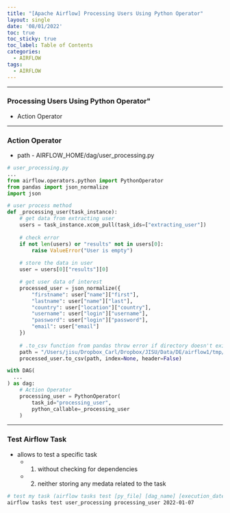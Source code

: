 ```yaml
---
title: "[Apache Airflow] Processing Users Using Python Operator"
layout: single
date: '08/01/2022'
toc: true
toc_sticky: true
toc_label: Table of Contents
categories:
  - AIRFLOW
tags:
  - AIRFLOW
---
```


---
### Processing Users Using Python Operator"
* Action Operator

---

### Action Operator
* path - AIRFLOW_HOME/dag/user_processing.py

```python
# user_processing.py
...
from airflow.operators.python import PythonOperator
from pandas import json_normalize
import json

# user process method
def _processing_user(task_instance):
    # get data from extracting user
    users = task_instance.xcom_pull(task_ids=["extracting_user"])
    
    # check error
    if not len(users) or "results" not in users[0]:
        raise ValueError("User is empty")
    
    # store the data in user
    user = users[0]["results"][0]

    # get user data of interest
    processed_user = json_normalize({
        "firstname": user["name"]["first"],
        "lastname": user["name"]["last"],
        "country": user["location"]["country"],
        "username": user["login"]["username"],
        "password": user["login"]["password"],
        "email": user["email"]
    })
  
    # .to_csv function from pandas throw error if directory doesn't exist
    path = "/Users/jisu/Dropbox_Carl/Dropbox/JISU/Data/DE/airflow1/tmp/processed_user.csv"
    processed_user.to_csv(path, index=None, header=False)

with DAG(
  ...
) as dag:
    # Action Operator
    processing_user = PythonOperator(
        task_id="processing_user",
        python_callable=_processing_user
    )
```
---

### Test Airflow Task
* allows to test a specific task
  * 1) without checking for dependencies
  * 2) neither storing any medata related to the task

```bash
# test my task (airflow tasks test [py_file] [dag_name] [execution_date])
airflow tasks test user_processing processing_user 2022-01-07
```


